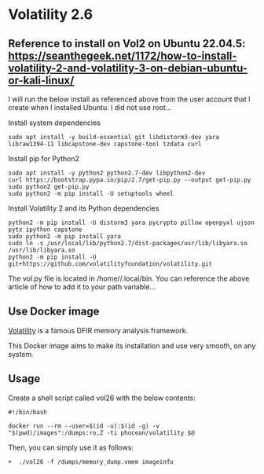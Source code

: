 # Volatility 2.6

## Reference to install on Vol2 on Ubuntu 22.04.5: https://seanthegeek.net/1172/how-to-install-volatility-2-and-volatility-3-on-debian-ubuntu-or-kali-linux/

I will run the below install as referenced above from the user account that I create when I installed Ubuntu.  I did not use root...

Install system dependencies 
```
sudo apt install -y build-essential git libdistorm3-dev yara libraw1394-11 libcapstone-dev capstone-tool tzdata curl
```

Install pip for Python2
```
sudo apt install -y python2 python2.7-dev libpython2-dev
curl https://bootstrap.pypa.io/pip/2.7/get-pip.py --output get-pip.py
sudo python2 get-pip.py
sudo python2 -m pip install -U setuptools wheel
```

Install Volatility 2 and its Python dependencies
```
python2 -m pip install -U distorm3 yara pycrypto pillow openpyxl ujson pytz ipython capstone
sudo python2 -m pip install yara
sudo ln -s /usr/local/lib/python2.7/dist-packages/usr/lib/libyara.so /usr/lib/libyara.so
python2 -m pip install -U git+https://github.com/volatilityfoundation/volatility.git
```

The vol.py file is located in /home/<user>/.local/bin.  You can reference the above article of how to add it to your path variable...


## Use Docker image

[Volatility](https://github.com/volatilityfoundation/volatility) is a famous DFIR memory analysis framework.

This Docker image aims to make its installation and use very smooth, on any system.

## Usage

Create a shell script called vol26 with the below contents:

```
#!/bin/bash

docker run --rm --user=$(id -u):$(id -g) -v "$(pwd)/images":/dumps:ro,Z -ti phocean/volatility $@

```

Then, you can simply use it as follows:

```
➤  ./vol26 -f /dumps/memory_dump.vmem imageinfo
```



